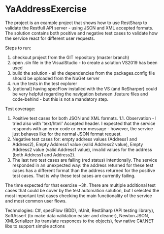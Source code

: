 # YaAddressExercise

The project is an example project that shows how to use RestSharp to validate the Restfull API server - using JSON and XML accepted formats.
The solution contains both positive and negative test cases to validate how the service react for different user requests.

Steps to run:
1. checkout project from the GIT repository (master branch)
2. open .sln file in the VisualStudio - to create a solution VS2019 has been used
3. build the solution - all the dependencies from the packages.config file should be uploaded from the NuGet server
4. run the tests in the test explorer
5. [optional] having specFlow installed with the VS (and ReSharper) could be very helpful regarding the navigation between .feature files and code-behind - but this is not a mandatory step.

Test coverage:
1. Positive test cases for both JSON and XML formats.
1.1. Observation - I tried also with 'text/html' Accepted header. I expected that the service responds with an error code or error message - however, the service just behaves like for the normal JSON format request.
2. Negative test cases for: empty address values (Address1 and Address2), Empty Address1 value (valid Address2 value), Empty Address2 value (valid Address1 value), invalid values for the address (both Address1 and Address2).
3. The last two test cases are failing (red status) intentionally. The service responded in an unexpected way: the address returned for these test cases has a different format than the address returned for the positive test cases. That is why these test cases are currently failing.

The time expected for that exercise ~3h. There are multiple additional test cases that could be cover by the test automation solution, but I selected the most important test cases checking the main functionality of the service and most common user flows.

Technologies:
C#, specFlow (BDD), nUnit, RestSharp (API testing library), SoftAssert (to make data validation easier and cleaner), Newton.JSON, XMLSerializer (to translate responces to the objects), few native C#/.NET libs to support simple actions
